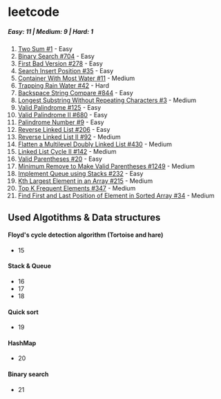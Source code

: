 # leetcode
##### Easy: 11 | Medium: 9 | Hard: 1

1. <a href="https://leetcode.com/problems/two-sum/">Two Sum #1</a> - Easy
2. <a href="https://leetcode.com/problems/binary-search/">Binary Search #704</a> - Easy
3. <a href="https://leetcode.com/problems/first-bad-version/">First Bad Version #278</a> - Easy
4. <a href="https://leetcode.com/problems/search-insert-position/">Search Insert Position #35</a> - Easy
5. <a href="https://leetcode.com/problems/container-with-most-water/">Container With Most Water #11</a> - Medium
6. <a href="https://leetcode.com/problems/trapping-rain-water/">Trapping Rain Water #42</a> - Hard
7. <a href="https://leetcode.com/problems/backspace-string-compare/">Backspace String Compare #844</a> - Easy
8. <a href="https://leetcode.com/problems/longest-substring-without-repeating-characters/">Longest Substring Without Repeating Characters #3</a> - Medium
9. <a href="https://leetcode.com/problems/valid-palindrome/">Valid Palindrome #125</a> - Easy
10. <a href="https://leetcode.com/problems/valid-palindrome-ii/">Valid Palindrome II #680</a> - Easy
11. <a href="https://leetcode.com/problems/palindrome-number/">Palindrome Number #9</a> - Easy
12. <a href="https://leetcode.com/problems/reverse-linked-list/">Reverse Linked List #206</a> - Easy
13. <a href="https://leetcode.com/problems/reverse-linked-list-ii/">Reverse Linked List II #92</a> - Medium
14. <a href="https://leetcode.com/problems/flatten-a-multilevel-doubly-linked-list/">Flatten a Multilevel Doubly Linked List #430</a> - Medium
15. <a href="https://leetcode.com/problems/linked-list-cycle-ii/">Linked List Cycle II #142</a> - Medium
16. <a href="https://leetcode.com/problems/valid-parentheses/">Valid Parentheses #20</a> - Easy
17. <a href="https://leetcode.com/problems/minimum-remove-to-make-valid-parentheses/">Minimum Remove to Make Valid Parentheses #1249</a> - Medium
18. <a href="https://leetcode.com/problems/implement-queue-using-stacks/">Implement Queue using Stacks #232</a> - Easy
19. <a href="https://leetcode.com/problems/kth-largest-element-in-an-array/">Kth Largest Element in an Array #215</a> - Medium
20. <a href="https://leetcode.com/problems/top-k-frequent-elements/">Top K Frequent Elements #347</a></h2> - Medium
21. <a href="https://leetcode.com/problems/find-first-and-last-position-of-element-in-sorted-array/">Find First and Last Position of Element in Sorted Array #34</a> - Medium


## Used Algotithms & Data structures
#### Floyd's cycle detection algorithm (Tortoise and hare)
 - 15
#### Stack & Queue
 - 16
 - 17
 - 18
#### Quick sort
 - 19
#### HashMap
 - 20
#### Binary search
 - 21
